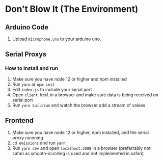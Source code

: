 # Don't Blow It (The Environment)

## Arduino Code

1. Upload `microphone.uno` to your arduino uno.

## Serial Proxys
### How to install and run

1. Make sure you have node 12 or higher and npm installed
2. Run `yarn` or `npm init`
3. Edit `index.js` to include your serial port
4. Open `client.html` in a browser and make sure data is being received on serial port
5. Run `yarn buildrun` and watch the browser add a stream of values

## Frontend

1. Make sure you have node 12 or higher, npm installed, and the serial proxy runnning
2. `cd emissions` and run `yarn`
3. Run `yarn dev` and open `localhost:3000` in a browser (preferrably not safari as smooth-scrolling is used and not implemented in safari)